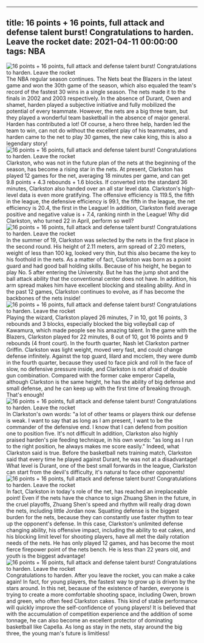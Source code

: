 
---
title: 16 points + 16 points, full attack and defense talent burst! Congratulations to harden. Leave the rocket
date: 2021-04-11 00:00:00
tags:  NBA
---
![16 points + 16 points, full attack and defense talent burst! Congratulations to harden. Leave the rocket](e32ee6f2-5e68-4965-ade4-7b76bd571783.gif)
The NBA regular season continues. The Nets beat the Blazers in the latest game and won the 30th game of the season, which also equaled the team's record of the fastest 30 wins in a single season. The nets made it to the finals in 2002 and 2003 respectively. In the absence of Durant, Owen and shamet, harden played a subjective initiative and fully mobilized the potential of every teammate. However, the nets are a big three team, but they played a wonderful team basketball in the absence of major general. Harden has contributed a lot! Of course, a hero three help, harden led the team to win, can not do without the excellent play of his teammates, and harden came to the net to play 30 games, the new cake king, this is also a legendary story!
![16 points + 16 points, full attack and defense talent burst! Congratulations to harden. Leave the rocket](44e544e5-4dda-412d-b465-064d8eb3af9c.gif)
Clarkston, who was not in the future plan of the nets at the beginning of the season, has become a rising star in the nets. At present, Clarkston has played 12 games for the net, averaging 18 minutes per game, and can get 9.8 points + 4.3 rebounds + 1.6 blocks. If converted into the standard 36 minutes, Clarkston also handed over an all star level data. Clarkston's high-level data is even more gratifying. The offensive efficiency is 119.5, the fifth in the league, the defensive efficiency is 99.1, the fifth in the league, the net efficiency is 20.4, the first in the League! In addition, Clarkston field average positive and negative value is + 7.4, ranking ninth in the League! Why did Clarkston, who turned 22 in April, perform so well?
![16 points + 16 points, full attack and defense talent burst! Congratulations to harden. Leave the rocket](9133efd7-2b02-48ff-9b29-253a86a7b187.gif)
In the summer of 19, Clarkston was selected by the nets in the first place in the second round. His height of 2.11 meters, arm spread of 2.20 meters, weight of less than 100 kg, looked very thin, but this also became the key to his foothold in the nets. As a matter of fact, Clarkston was born as a point guard and had good ball holding skills. Because of his height, he began to play No. 5 after entering the University. But he has the jump shot and the ball attack ability that the conventional center does not have. In addition, his arm spread makes him have excellent blocking and stealing ability. And in the past 12 games, Clarkston continues to evolve, as if has become the backbones of the nets inside!
![16 points + 16 points, full attack and defense talent burst! Congratulations to harden. Leave the rocket](7690dff7-308b-4008-a32c-d3da19bee8b1.gif)
Playing the wizard, Clarkston played 26 minutes, 7 in 10, got 16 points, 3 rebounds and 3 blocks, especially blocked the big volleyball cap of Kawamura, which made people see his amazing talent. In the game with the Blazers, Clarkston played for 22 minutes, 8 out of 10, got 16 points and 9 rebounds (4 front court). In the fourth quarter, Nash let Clarkston partner Griffin. Clarkston was light weight, moved very fast, and could change defense infinitely. Against the top guard, lilard and mcclem, they were dumb in the fourth quarter, because they used to face pick and roll In the face of slow, no defensive pressure inside, and Clarkston is not afraid of double gun combination. Compared with the former cake emperor Capella, although Clarkston is the same height, he has the ability of big defense and small defense, and he can keep up with the first time of breaking through. That's enough!
![16 points + 16 points, full attack and defense talent burst! Congratulations to harden. Leave the rocket](72de2771-93fa-44d2-9ce6-9096369ecba0.gif)
In Clarkston's own words: "a lot of other teams or players think our defense is weak. I want to say that as long as I am present, I want to be the commander of the defensive end. I know that I can defend from position one to position five. It's not difficult In addition, Clarkston also highly praised harden's pie feeding technique, in his own words: "as long as I run to the right position, he always makes me score easily." Indeed, what Clarkston said is true. Before the basketball nets training match, Clarkston said that every time he played against Durant, he was not at a disadvantage! What level is Durant, one of the best small forwards in the league, Clarkston can start from the devil's difficulty, it's natural to face other opponents!
![16 points + 16 points, full attack and defense talent burst! Congratulations to harden. Leave the rocket](9611b6a7-26a6-4907-b0aa-b26685221d83.gif)
In fact, Clarkston in today's role of the net, has reached an irreplaceable point! Even if the nets have the chance to sign Zhuang Shen in the future, in the cruel playoffs, Zhuang Shen's speed and rhythm will really drag down the nets, including little Jordan now. Squatting defense is the biggest burden for the nets, because they can constantly use faster rhythm to tear up the opponent's defense. In this case, Clarkston's unlimited defense changing ability, his offensive impact, including the ability to eat cakes, and his blocking limit level for shooting players, have all met the daily rotation needs of the nets. He has only played 12 games, and has become the most fierce firepower point of the nets bench. He is less than 22 years old, and youth is the biggest advantage!
![16 points + 16 points, full attack and defense talent burst! Congratulations to harden. Leave the rocket](9b3da4a5-d130-41df-857b-bdfde572b105.gif)
Congratulations to harden. After you leave the rocket, you can make a cake again! In fact, for young players, the fastest way to grow up is driven by the stars around. In this net, because of the existence of harden, everyone is trying to create a more comfortable shooting space, including Owen, brown and green, who often feed Clarkston cakes. This kind of stable performance will quickly improve the self-confidence of young players! It is believed that with the accumulation of competition experience and the addition of some tonnage, he can also become an excellent protector of dominating basketball like Capella. As long as stay in the nets, stay around the big three, the young man's future is limitless!